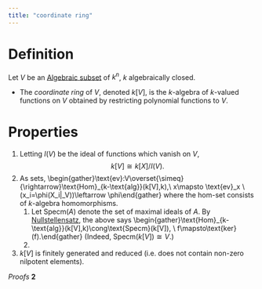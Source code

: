 ```yaml
---
title: "coordinate ring"
---
```


# Definition
Let $V$ be an [Algebraic subset](<notes/ntpy/Definitions/Algebraic geometry/Algebraic subset.md>) of $k^n$, $k$ algebraically closed. 
- The *coordinate ring* of $V$, denoted $k[V]$, is the $k$-algebra of $k$-valued functions on $V$ obtained by restricting polynomial functions to $V$.

# Properties
1. Letting $I(V)$ be the ideal of functions which vanish on $V$, $$k[V]\cong k[X]/I(V).$$
2. As sets, \begin{gather}\text{ev}:V\overset{\simeq}{\rightarrow}\text{Hom}_{k-\text{alg}}(k[V],k),\\ x\mapsto \text{ev}_x \\ (x_i=\phi(X_i|_V))\leftarrow \phi\end{gather} where the hom-set consists of $k$-algebra homomorphisms.
	1. Let $\text{Specm}(A)$ denote the set of maximal ideals of $A$. By [Nullstellensatz](<notes/ntpy/Theorems/Ring Theory/Nullstellensatz.md>), the above says \begin{gather}\text{Hom}_{k-\text{alg}}(k[V],k)\cong\text{Specm}(k[V]), \\ f\mapsto\text{ker}(f).\end{gather} (Indeed, $\text{Specm}(k[V])\cong V$.)
	2. 
3. $k[V]$ is finitely generated and reduced (i.e. does not contain non-zero nilpotent elements).

*Proofs*
**2**
